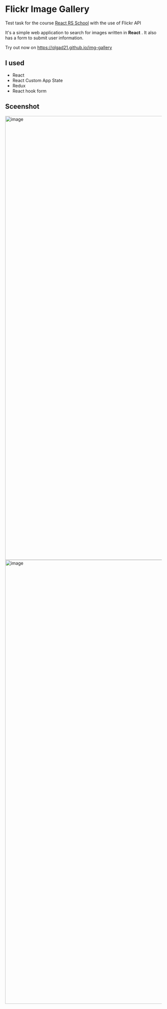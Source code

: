 # Flickr Image Gallery
Test task for the course [React RS School](https://github.com/rolling-scopes-school/tasks/tree/master/react) with the use of Flickr API

It's a simple web application to search for images written in **React** . 
It also has a form to submit user information.

Try out now on <https://olgad21.github.io/img-gallery>

## I used
- React
- React Custom App State
- Redux
- React hook form

## Sceenshot
<img width="1429" alt="image" src="https://user-images.githubusercontent.com/34546155/211430454-ae863544-6dd9-415a-83b3-dc5a46915db7.png">
<img width="1429" alt="image" src="https://user-images.githubusercontent.com/34546155/211430619-a1ae09ca-65b3-4875-ae85-3f26eaf7732d.png">

